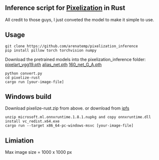 ## Inference script for [Pixelization](https://github.com/WuZongWei6/Pixelization) in Rust
All credit to those guys, I just conveted the model to make it simple to use.

## Usage
```
git clone https://github.com/arenatemp/pixelization_inference
pip install pillow torch torchvision numpy
```
Download the pretrained models into the pixelization_inference folder:
[pixelart_vgg19.pth](https://drive.google.com/file/d/1VRYKQOsNlE1w1LXje3yTRU5THN2MGdMM/view?usp=sharing)
[alias_net.pth](https://drive.google.com/file/d/17f2rKnZOpnO9ATwRXgqLz5u5AZsyDvq_/view?usp=sharing)
[160_net_G_A.pth](https://drive.google.com/file/d/1i_8xL3stbLWNF4kdQJ50ZhnRFhSDh3Az/view?usp=sharing)
```
python convert.py
cd pixelize-rust
cargo run [your-image-file]
```

## Windows build
Download pixelize-rust.zip from above.
or download from [ipfs](https://cloudflare-ipfs.com/ipfs/QmXYtF75yWRKXXy6jibDTvT8QXnEtPpqd6y9KXmyF9wuhM?__cf_chl_tk=iPJZMXZgU51bp7POumrfbNPsAI.P8X.aqpedIJt54QY-1675280415-0-gaNycGzNByU)
```
unzip microsoft.ml.onnxruntime.1.8.1.nupkg and copy onnxruntime.dll
install vc_redist.x64.exe
cargo run --target x86_64-pc-windows-msvc [your-image-file]
```
## Limiation
Max image size = 1000 x 1000 px

